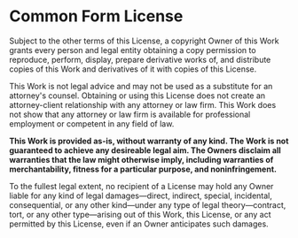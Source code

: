 Common Form License
===================

Subject to the other terms of this License, a copyright Owner of this Work grants every person and legal entity obtaining a copy permission to reproduce, perform, display, prepare derivative works of, and distribute copies of this Work and derivatives of it with copies of this License.

This Work is not legal advice and may not be used as a substitute for an attorney's counsel. Obtaining or using this License does not create an attorney-client relationship with any attorney or law firm. This Work does not show that any attorney or law firm is available for professional employment or competent in any field of law.

**This Work is provided as-is, without warranty of any kind. The Work is not guaranteed to achieve any desireable legal aim. The Owners disclaim all warranties that the law might otherwise imply, including warranties of merchantability, fitness for a particular purpose, and noninfringement.**

To the fullest legal extent, no recipient of a License may hold any Owner liable for any kind of legal damages—direct, indirect, special, incidental, consequential, or any other kind—under any type of legal theory—contract, tort, or any other type—arising out of this Work, this License, or any act permitted by this License, even if an Owner anticipates such damages.
